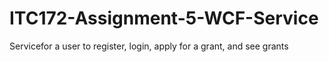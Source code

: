 # ITC172-Assignment-5-WCF-Service
Servicefor a user to register, login, apply for a grant, and see grants
